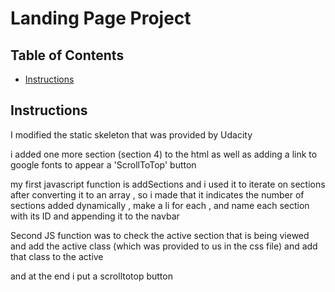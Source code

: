 # Landing Page Project

## Table of Contents

* [Instructions](#instructions)

## Instructions

I modified the static skeleton that was provided by Udacity 

i added one more section (section 4) to the html as well as adding a link to google fonts to appear a 'ScrollToTop' button

my first javascript function is addSections and i used it to iterate on sections after converting it to an array , so i made that it indicates the number of sections added dynamically , make a li for each , and name each section with its ID and appending it to the navbar

Second JS function was to check the active section that is being viewed and add the active class (which was provided to us in the css file) and add that class to the active 

and at the end i put a scrolltotop button 